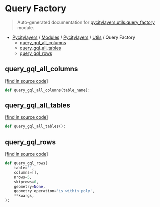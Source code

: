 # Query Factory

> Auto-generated documentation for [pycitylayers.utils.query_factory](https://github.com/miladaghamohamadnia/pycitylayers/blob/main/pycitylayers/utils/query_factory.py) module.

- [Pycitylayers](../../README.md#pycitylayers) / [Modules](../../MODULES.md#pycitylayers-modules) / [Pycitylayers](../index.md#pycitylayers) / [Utils](index.md#utils) / Query Factory
    - [query_gql_all_columns](#query_gql_all_columns)
    - [query_gql_all_tables](#query_gql_all_tables)
    - [query_gql_rows](#query_gql_rows)

## query_gql_all_columns

[[find in source code]](https://github.com/miladaghamohamadnia/pycitylayers/blob/main/pycitylayers/utils/query_factory.py#L12)

```python
def query_gql_all_columns(table_name):
```

## query_gql_all_tables

[[find in source code]](https://github.com/miladaghamohamadnia/pycitylayers/blob/main/pycitylayers/utils/query_factory.py#L6)

```python
def query_gql_all_tables():
```

## query_gql_rows

[[find in source code]](https://github.com/miladaghamohamadnia/pycitylayers/blob/main/pycitylayers/utils/query_factory.py#L19)

```python
def query_gql_rows(
    table='',
    columns=[],
    nrows=5,
    skiprows=0,
    geometry=None,
    geometry_operation='is_within_poly',
    **kwargs,
):
```
